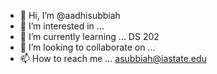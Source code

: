 - 👋 Hi, I’m @aadhisubbiah
- 👀 I’m interested in ...
- 🌱 I’m currently learning ... DS 202
- 💞️ I’m looking to collaborate on ...
- 📫 How to reach me ... asubbiah@iastate.edu

<!---
aadhisubbiah/aadhisubbiah is a ✨ special ✨ repository because its `README.md` (this file) appears on your GitHub profile.
You can click the Preview link to take a look at your changes.
--->
